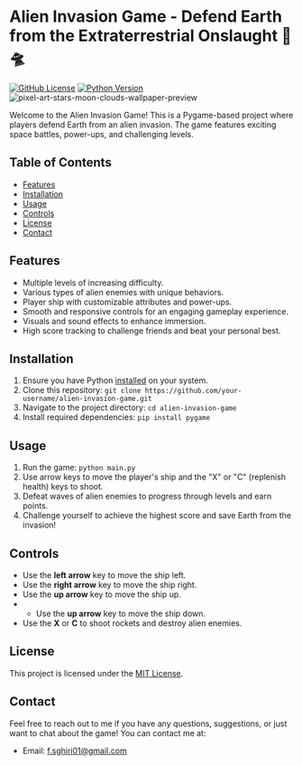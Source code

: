 # Alien Invasion Game - Defend Earth from the Extraterrestrial Onslaught 🚀🛸

[![GitHub License](https://img.shields.io/badge/license-MIT-blue.svg)](LICENSE)
[![Python Version](https://img.shields.io/badge/python-3.7%2B-blue.svg)](https://www.python.org/downloads/)
![pixel-art-stars-moon-clouds-wallpaper-preview](https://github.com/ohmma0tokita/alien-invasion-game/assets/87244980/628848bb-f33e-4dc5-a854-7dff5d5af69d)


Welcome to the Alien Invasion Game! This is a Pygame-based project where players defend Earth from an alien invasion. The game features exciting space battles, power-ups, and challenging levels.

## Table of Contents

- [Features](#features)
- [Installation](#installation)
- [Usage](#usage)
- [Controls](#controls)
- [License](#license)
- [Contact](#contact)

## Features

- Multiple levels of increasing difficulty.
- Various types of alien enemies with unique behaviors.
- Player ship with customizable attributes and power-ups.
- Smooth and responsive controls for an engaging gameplay experience.
- Visuals and sound effects to enhance immersion.
- High score tracking to challenge friends and beat your personal best.

## Installation

1. Ensure you have Python [installed](https://www.python.org/downloads/) on your system.
2. Clone this repository: `git clone https://github.com/your-username/alien-invasion-game.git`
3. Navigate to the project directory: `cd alien-invasion-game`
4. Install required dependencies: `pip install pygame`

## Usage

1. Run the game: `python main.py`
2. Use arrow keys to move the player's ship and the "X" or "C" (replenish health) keys to shoot.
3. Defeat waves of alien enemies to progress through levels and earn points.
4. Challenge yourself to achieve the highest score and save Earth from the invasion!

## Controls

- Use the **left arrow** key to move the ship left.
- Use the **right arrow** key to move the ship right.
- Use the **up arrow** key to move the ship up.
- - Use the **up arrow** key to move the ship down.
- Use the **X** or **C** to shoot rockets and destroy alien enemies.

## License

This project is licensed under the [MIT License](LICENSE).

## Contact

Feel free to reach out to me if you have any questions, suggestions, or just want to chat about the game! You can contact me at:

- Email: f.sghiri01@gmail.com
